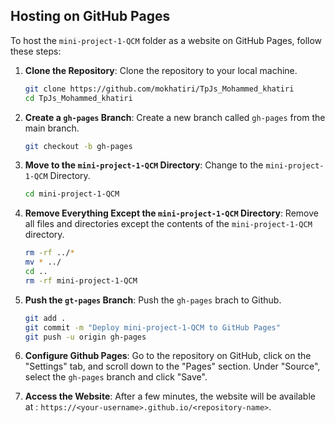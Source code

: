 ## Hosting on GitHub Pages

To host the `mini-project-1-QCM` folder as a website on GitHub Pages, follow these steps:

1. **Clone the Repository**:
   Clone the repository to your local machine.

   ```bash
   git clone https://github.com/mokhatiri/TpJs_Mohammed_khatiri
   cd TpJs_Mohammed_khatiri
   ```
2. **Create a `gh-pages` Branch**:
    Create a new branch called `gh-pages` from the main branch.

    ```bash
    git checkout -b gh-pages
    ```

3. **Move to the `mini-project-1-QCM` Directory**:
    Change to the `mini-project-1-QCM` Directory.

    ```bash
    cd mini-project-1-QCM
    ```

4. **Remove Everything Except the `mini-project-1-QCM` Directory**:
    Remove all files and directories except the contents of the `mini-project-1-QCM` directory.

    ```bash
    rm -rf ../*
    mv * ../
    cd ..
    rm -rf mini-project-1-QCM
    ```

5. **Push the `gt-pages` Branch**:
    Push the `gh-pages` brach to Github.

    ```bash
    git add .
    git commit -m "Deploy mini-project-1-QCM to GitHub Pages"
    git push -u origin gh-pages
    ```

6. **Configure Github Pages**:
    Go to the repository on GitHub, click on the "Settings" tab, and scroll down to the "Pages" section. Under "Source", select the `gh-pages` branch and click "Save".

7. **Access the Website**:
    After a few minutes, the website will be available at :
    `https://<your-username>.github.io/<repository-name>`.
